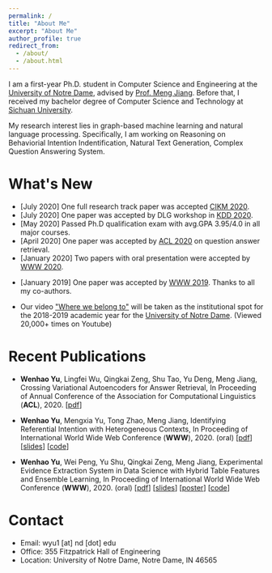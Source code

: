```yaml
---
permalink: /
title: "About Me"
excerpt: "About Me"
author_profile: true
redirect_from:
  - /about/
  - /about.html
---
```


I am a first-year Ph.D. student in Computer Science and Engineering at the [University of Notre Dame](https://www.nd.edu/), advised by [Prof. Meng Jiang](http://www.meng-jiang.com/). Before that, I received my bachelor degree of Computer Science and Technology at [Sichuan University](http://www.scu.edu.cn/).

My research interest lies in graph-based machine learning and natural language processing. Specifically, I am working on Reasoning on Behaviorial Intention Indentification, Natural Text Generation, Complex Question Answering System.

What's New
======
* \[July 2020\] One full research track paper was accepted [CIKM 2020](https://www.cikm2020.org/).
* \[July 2020\] One paper was accepted by DLG workshop in [KDD 2020](https://www.kdd.org/kdd2020/).
* \[May 2020\] Passed Ph.D qualification exam with avg.GPA 3.95/4.0 in all major courses.
* \[April 2020\] One paper was accepted by [ACL 2020](https://acl2020.org/) on question answer retrieval.
* \[January 2020\] Two papers with oral presentation were accepted by [WWW 2020](https://www2020.thewebconf.org/).
<!-- * \[December 2019\] One paper was accepted by [RCQA 2020 Workshop](https://rcqa-ws.github.io/) in [AAAI 2020](https://aaai.org/Conferences/AAAI-20/). -->
* \[January 2019\] One paper was accepted by [WWW 2019](https://www2019.thewebconf.org/). Thanks to all my co-authors.

* Our video ["Where we belong to"](https://www.youtube.com/watch?v=KRKoCkO3LDs) will be taken as the institutional spot for the 2018-2019 academic year for the [University of Notre Dame](https://www.nd.edu/). (Viewed 20,000+ times on Youtube)

Recent Publications
======

* **Wenhao Yu**, Lingfei Wu, Qingkai Zeng, Shu Tao, Yu Deng, Meng Jiang, Crossing Variational Autoencoders for Answer Retrieval, In Proceeding of Annual Conference of the Association for Computational Linguistics (**ACL**), 2020.  \[[pdf](https://arxiv.org/pdf/2005.02557.pdf)\]

* **Wenhao Yu**, Mengxia Yu, Tong Zhao, Meng Jiang, Identifying Referential Intention with Heterogeneous Contexts, In Proceeding of International World Wide Web Conference (**WWW**), 2020. (oral) \[[pdf](/papers/C3_WWW_2020.pdf)\] \[[slides](/slides/C3_WWW_2020.pdf)\] \[[code](https://github.com/dmsquare/ReferInt)\]

* **Wenhao Yu**, Wei Peng, Yu Shu, Qingkai Zeng, Meng Jiang, Experimental Evidence Extraction System in Data Science with Hybrid Table Features and Ensemble Learning, In Proceeding of International World Wide Web Conference (**WWW**), 2020. (oral) \[[pdf](/papers/C2_WWW_2020.pdf)\] \[[slides](/slides/C2_WWW_2020_slides.pdf)\] \[[poster](/poster/C2_WWW_2020_poster.pdf)\] \[[code](https://github.com/dmsquare/Tablepedia)\]


Contact
======
* Email: wyu1 \[at\] nd \[dot\] edu
* Office: 355 Fitzpatrick Hall of Engineering
* Location: University of Notre Dame, Notre Dame, IN 46565

